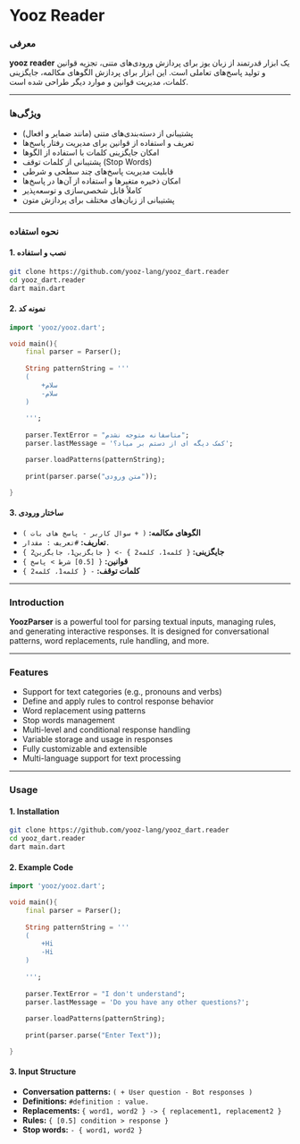 # Yooz Reader


### معرفی

**yooz reader** یک ابزار قدرتمند از زبان یوز برای پردازش ورودی‌های متنی، تجزیه قوانین و تولید پاسخ‌های تعاملی است. این ابزار برای پردازش الگوهای مکالمه، جایگزینی کلمات، مدیریت قوانین و موارد دیگر طراحی شده است.

---

### ویژگی‌ها
- پشتیبانی از دسته‌بندی‌های متنی (مانند ضمایر و افعال)
- تعریف و استفاده از قوانین برای مدیریت رفتار پاسخ‌ها
- امکان جایگزینی کلمات با استفاده از الگوها
- پشتیبانی از کلمات توقف (Stop Words)
- قابلیت مدیریت پاسخ‌های چند سطحی و شرطی
- امکان ذخیره متغیرها و استفاده از آن‌ها در پاسخ‌ها
- کاملاً قابل شخصی‌سازی و توسعه‌پذیر
- پشتیبانی از زبان‌های مختلف برای پردازش متون

---

### نحوه استفاده

#### 1. نصب و استفاده
```bash
git clone https://github.com/yooz-lang/yooz_dart.reader
cd yooz_dart.reader
dart main.dart
```


#### 2. نمونه کد
```dart
import 'yooz/yooz.dart';

void main(){
    final parser = Parser();
    
    String patternString = '''
    (
        +سلام
        -سلام
    )
    
    ''';
    
    parser.TextError = "متاسفانه متوجه نشدم";
    parser.lastMessage = 'کمک دیگه ای از دستم بر میاد؟';

    parser.loadPatterns(patternString);
    
    print(parser.parse("متن ورودی"));

}
```

#### 3. ساختار ورودی
- **الگوهای مکالمه:** `( + سوال کاربر - پاسخ های بات )`
- **تعاریف:** `#تعریف : مقدار.`
- **جایگزینی:** `{ کلمه1، کلمه2 } -> { جایگزین1، جایگزین2 }`
- **قوانین:** `{ [0.5] شرط > پاسخ }`
- **کلمات توقف:** `- { کلمه1، کلمه2 }`

---


### Introduction

**YoozParser** is a powerful tool for parsing textual inputs, managing rules, and generating interactive responses. It is designed for conversational patterns, word replacements, rule handling, and more.

---

### Features
- Support for text categories (e.g., pronouns and verbs)
- Define and apply rules to control response behavior
- Word replacement using patterns
- Stop words management
- Multi-level and conditional response handling
- Variable storage and usage in responses
- Fully customizable and extensible
- Multi-language support for text processing

---

### Usage

#### 1. Installation
```bash
git clone https://github.com/yooz-lang/yooz_dart.reader
cd yooz_dart.reader
dart main.dart
```

#### 2. Example Code
```dart
import 'yooz/yooz.dart';

void main(){
    final parser = Parser();
    
    String patternString = '''
    (
        +Hi
        -Hi
    )
    
    ''';
    
    parser.TextError = "I don't understand";
    parser.lastMessage = 'Do you have any other questions?';
    
    parser.loadPatterns(patternString);
    
    print(parser.parse("Enter Text"));

}
```

#### 3. Input Structure
- **Conversation patterns:** `( + User question - Bot responses )`
- **Definitions:** `#definition : value.`
- **Replacements:** `{ word1, word2 } -> { replacement1, replacement2 }`
- **Rules:** `{ [0.5] condition > response }`
- **Stop words:** `- { word1, word2 }`
